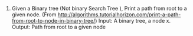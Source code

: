 1. Given a Binary tree (Not binary Search Tree ), Print a path from root to a given node. (From http://algorithms.tutorialhorizon.com/print-a-path-from-root-to-node-in-binary-tree/) Input: A binary tree, a node x. Output: Path from root to a given node
